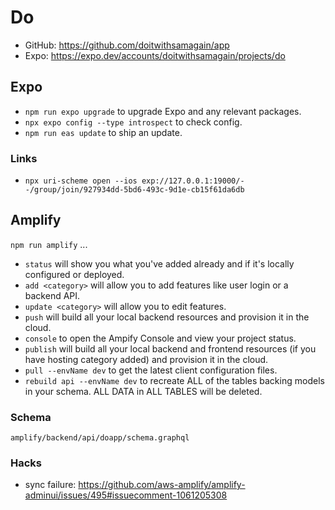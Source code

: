 # Do

- GitHub: https://github.com/doitwithsamagain/app
- Expo: https://expo.dev/accounts/doitwithsamagain/projects/do

## Expo

- `npm run expo upgrade` to upgrade Expo and any relevant packages.
- `npx expo config --type introspect` to check config.
- `npm run eas update` to ship an update.

### Links

- `npx uri-scheme open --ios exp://127.0.0.1:19000/--/group/join/927934dd-5bd6-493c-9d1e-cb15f61da6db`

## Amplify

`npm run amplify` ...

- `status` will show you what you've added already and if it's locally configured or deployed.
- `add <category>` will allow you to add features like user login or a backend API.
- `update <category>` will allow you to edit features.
- `push` will build all your local backend resources and provision it in the cloud.
- `console` to open the Ampify Console and view your project status.
- `publish` will build all your local backend and frontend resources (if you have hosting category added) and provision it in the cloud.
- `pull --envName dev` to get the latest client configuration files.
- `rebuild api --envName dev` to recreate ALL of the tables backing models in your schema. ALL DATA in ALL TABLES will be deleted.

### Schema

    amplify/backend/api/doapp/schema.graphql

### Hacks

- sync failure: https://github.com/aws-amplify/amplify-adminui/issues/495#issuecomment-1061205308
